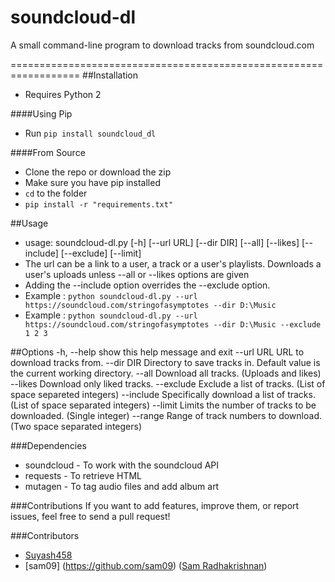 # soundcloud-dl
A small command-line program to download tracks from soundcloud.com 

==================================================================
##Installation
* Requires Python 2

####Using Pip
* Run `pip install soundcloud_dl`

####From Source
* Clone the repo or download the zip
* Make sure you have pip installed
* `cd` to the folder
* `pip install -r "requirements.txt"`

##Usage
* usage: soundcloud-dl.py [-h] [--url URL] [--dir DIR] [--all] [--likes] [--include] [--exclude] [--limit]
* The url can be a link to a user, a track or a user's playlists. Downloads a user's uploads unless --all or --likes options are given
* Adding the --include option overrides the --exclude option. 
* Example : `python soundcloud-dl.py --url https://soundcloud.com/stringofasymptotes --dir D:\Music`
* Example : `python soundcloud-dl.py --url https://soundcloud.com/stringofasymptotes --dir D:\Music --exclude 1 2 3`

##Options
     -h, --help  show this help message and exit
     --url URL   URL to download tracks from.
     --dir DIR   Directory to save tracks in. Default value is the current
                 working directory.
     --all       Download all tracks. (Uploads and likes)
     --likes     Download only liked tracks.
     --exclude   Exclude a list of tracks. (List of space separeted integers)
     --include   Specifically download a list of tracks. (List of space separated integers)
     --limit     Limits the number of tracks to be downloaded. (Single integer)
     --range     Range of track numbers to download. (Two space separated integers)
  
###Dependencies
* soundcloud - To work with the soundcloud API
* requests - To retrieve HTML
* mutagen - To tag audio files and add album art

###Contributions
If you want to add features, improve them, or report issues, feel free to send a pull request!

###Contributors
- [Suyash458](https://github.com/Suyash458)
- [sam09] (https://github.com/sam09) ([Sam Radhakrishnan](https://twitter.com/sam_rk9))
